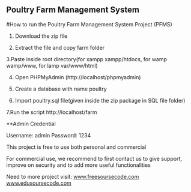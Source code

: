 ## Poultry Farm Management System

#How to run the Poultry Farm Management System Project (PFMS)
1. Download the zip file

2. Extract the file and copy farm folder

3.Paste inside root directory(for xampp xampp/htdocs, for wamp wamp/www, for lamp var/www/html)

4. Open PHPMyAdmin (http://localhost/phpmyadmin)

5. Create a database with name poultry

6. Import poultry.sql file(given inside the zip package in SQL file folder)

7.Run the script http://localhost/farm

**Admin Credential

Username: admin
Password: 1234


This project is free to use both personal and commercial

For commercial use, we recommend to first contact us to give support, improve on security and to add more useful functionalities

Need to more project visit: www.freesoursecode.com
			    www.edusoursecode.com
